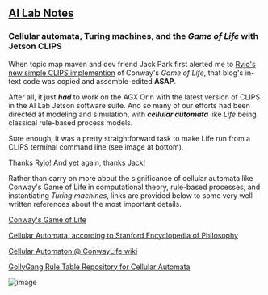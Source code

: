 ## <u>AI Lab Notes</u>

### **Cellular automata, Turing machines, and the *Game of Life* with Jetson CLIPS**

When topic map maven and dev friend Jack Park first alerted me to [Ryjo's new simple CLIPS implemention](https://ryjo.codes/articles/conways-game-of-life-written-in-clips.html) of Conway's *Game of Life*, that blog's in-text code was copied and assemble-edited **ASAP**. 

After all, it just ***had*** to work on the AGX Orin with the latest version of CLIPS in the AI Lab Jetson software suite.  And so many of our efforts had been directed at modeling and simulation, with ***cellular automata*** like *Life* being classical rule-based process models.

Sure enough, it was a pretty straightforward task to make Life run from a CLIPS terminal command line (see image at bottom).  

Thanks Ryjo!  And yet again, thanks Jack!

Rather than carry on more about the significance of cellular automata like Conway's Game of Life in computational theory, rule-based processes, and instantiating *Turing machines*, links are provided below to some very well written references about the most important details.


[Conway's Game of Life](https://en.wikipedia.org/wiki/Conway%27s_Game_of_Life)

[Cellular Automata, according to Stanford Encyclopedia of Philosophy](https://plato.stanford.edu/entries/cellular-automata/)

[Cellular Automaton @ ConwayLife wiki](https://conwaylife.com/wiki/Cellular_automaton)

[GollyGang Rule Table Repository for Cellular Automata](https://github.com/GollyGang/ruletablerepository)

![image](https://user-images.githubusercontent.com/71346897/213844621-43f4ffbc-285d-440c-a119-4e444e5627bd.png)
